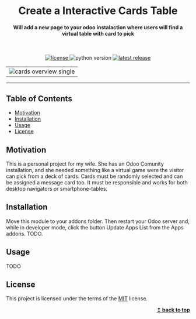 <div align="center">
  <h1>Create a Interactive Cards Table</h1>
  <h4>Will add a new page to your odoo instalaction where users will find a virtual table with card to pick</h4>
  <br>
  <p>
    <a href="https://github.com/JDavidMoreno/month_year_widget/blob/main/LICENSE">
        <img alt="license" src="https://img.shields.io/badge/license-MIT-green" />
    </a>
    <img alt="python version" src="https://img.shields.io/badge/python-3.5 | 3.6 | 3.7 | 3.8 | 3.9 -blue" />
    <a href="https://github.com/odoo/odoo/tree/14.0">
        <img alt="latest release" src="https://img.shields.io/badge/Odoo%20Version-14-success" />
    </a>
  </p>
</div>

<div align="center">
  <table>
    <tr>
      <td>
        <img alt="cards overview single" src="https://github.com/JDavidMoreno/meditative_cards/blob/main/.github/images/overview.giff" />
      </td>
    </tr>
  </table>
</div>

---

## Table of Contents

- [Motivation](#motivation)
- [Installation](#installation)
- [Usage](#usage)
- [License](#license)

## Motivation

This is a personal project for my wife. She has an Odoo Comunity installation, and she needed something like a virtual game were the visitor can pick from a deck of cards. Cards must be randomly selected and can be assigned a message card too. It must be responsible and works for both desktop navigators or smartphone-tables.

## Installation

Move this module to your addons folder. Then restart your Odoo server and, while in developer mode, click the button Update Apps List from the Apps addons. TODO.

## Usage

TODO

## License

This project is licensed under the terms of the
[MIT](https://choosealicense.com/licenses/mit/) license.

<div align="right">
  <b><a href="#create-a-interactive-cards-table">↥ back to top</a></b>
</div>
